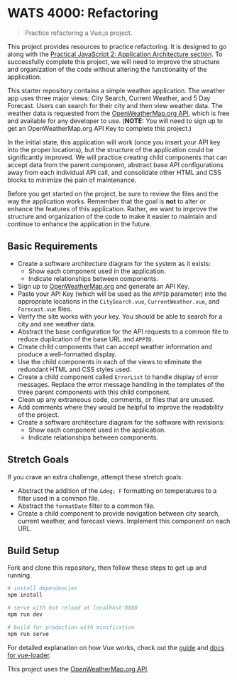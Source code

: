# WATS 4000: Refactoring

> Practice refactoring a Vue.js project.

This project provides resources to practice refactoring. It is designed to go
along with the [Practical JavaScript 2: Application Architecture section](https://suwebdev.github.io/WATS-4000-gitbook/how-we-build/overview-of-web-applications-landscape.html). To
successfully complete this project, we will need to improve the structure and
organization of the code without altering the functionality of the application.

This starter repository contains a simple weather application. The weather app
uses three major views: City Search, Current Weather, and 5 Day Forecast. Users
can search for their city and then view weather data. The weather data is
requested from the [OpenWeatherMap.org API](https://openweathermap.org/), which
is free and available for any developer to use. (**NOTE:** You will need to
sign up to get an OpenWeatherMap.org API Key to complete this project.)

In the initial state, this application will work (once you insert your API key
into the proper locations), but the structure of the application could be
significantly improved. We will practice creating child components that can
accept data from the parent component, abstract base API configurations away
from each individual API call, and consolidate other HTML and CSS blocks to
minimize the pain of maintenance.

Before you get started on the project, be sure to review the files and the way
the application works. Remember that the goal is **not** to alter or enhance the
features of this application. Rather, we want to improve the structure and
organization of the code to make it easier to maintain and continue to enhance
the application in the future.

## Basic Requirements

* Create a software architecture diagram for the system as it exists:
  * Show each component used in the application.
  * Indicate relationships between components.
* Sign up to [OpenWeatherMap.org](https://openweathermap.org/) and generate an API Key.
* Paste your API Key (which will be used as the `APPID` parameter) into the appropriate locations in the `CitySearch.vue`, `CurrentWeather.vue`, and `Forecast.vue` files.
* Verify the site works with your key. You should be able to search for a city and see weather data.
* Abstract the base configuration for the API requests to a common file to reduce duplication of the base URL and `APPID`.
* Create child components that can accept weather information and produce a well-formatted display.
* Use the child components in each of the views to eliminate the redundant HTML and CSS styles used.
* Create a child component called `ErrorList` to handle display of error messages. Replace the error message handling in the templates of the three parent components with this child component.
* Clean up any extraneous code, comments, or files that are unused.
* Add comments where they would be helpful to improve the readability of the project.
* Create a software architecture diagram for the software with revisions:
  * Show each component used in the application.
  * Indicate relationships between components.

## Stretch Goals
If you crave an extra challenge, attempt these stretch goals:

* Abstract the addition of the `&deg; F` formatting on temperatures to a filter used in a common file.
* Abstract the `formatDate` filter to a common file.
* Create a child component to provide navigation between city search, current weather, and forecast views. Implement this component on each URL.

## Build Setup

Fork and clone this repository, then follow these steps to get up and running.

``` bash
# install dependencies
npm install

# serve with hot reload at localhost:8080
npm run dev

# build for production with minification
npm run serve

```

For detailed explanation on how Vue works, check out the [guide](https://cli.vuejs.org/guide/) and [docs for vue-loader](https://cli.vuejs.org/config/#css-loaderoptions).

This project uses the [OpenWeatherMap.org API](https://openweathermap.org/).
